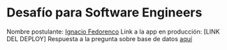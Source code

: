 # Desafío para Software Engineers

Nombre postulante: [Ignacio Fedorenco](https://ignfed.vercel.app/)
Link a la app en producción: [LINK DEL DEPLOY]
Respuesta a la pregunta sobre base de datos [aquí](./kimchechallenge/README.md)
